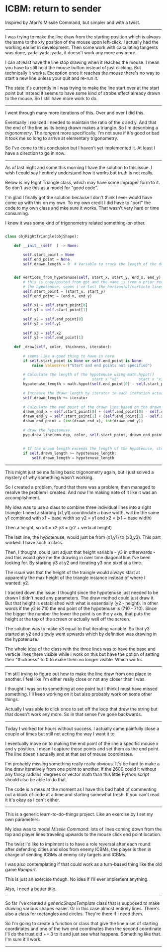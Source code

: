 # ICBM: return to sender
Inspired by Atari's Missile Command, but simpler and with a twist.

---

I was trying to make the line draw from the starting position which is always the same to the x/y position of the mouse upon left-click. I actually had the working earlier in development. Then some work with calculating tangents was done, yada-yada-yada, it doesn't work any more any more.

I can at least have the line stop drawing when it reaches the mouse. I mean you have to still hold the mouse button instead of just clicking. But technically it works. Exception once it reaches the mouse there's no way to start a new line unless your quit and re-run it.

The state it's currently in I was trying to make the line start over at the start point but instead it seems to have some kind of strobe effect already drawn to the mouse. So I still have more work to do.

---

I went through many more iterations of this. Over and over I did this. 

Eventually I realized I needed to maintain the ratio of the x and y. And that the end of the line as its being drawn makes a triangle. So I'm describing a *trigonometry*. The *tangent* more specifically. I'm not sure if it's good or bad it took me so long to arrive at elementary trigonometry.

So I've come to this conclusion but I haven't yet implemented it. At least I have a direction to go in now.

---

As of last night and some this morning I have the solution to this issue. I wish I could say I entirely understand how it works but truth is not really.

Below is my Right Triangle class, which may have some improper form to it. So don't use this as a model for "good code".

I'm glad I finally got the solution because I don't think I ever would have come up with this on my own. To my own credit I did have to "port" the code to my own class and mke sure it works. That wasn't very hard or time consuming.

I knew it was some kind of trigonometry related something-or-other.



```Python

class objRightTriangle(objShape):
    
    def __init__(self  ) -> None:
        
        self.start_point = None
        self.end_point = None
        self.drawn_length = 0  # Variable to track the length of the drawn line


    def vertices_from_hypotenuse(self, start_x, start_y, end_x, end_y):
        # this is copy/pasted from gpt and the name is from a prior request about calculation the width and height lines based on
        # the hypotenuse. seems i've lost the horizontal/verticle lines but kept the method name
        self.start_point = (start_x, start_y)
        self.end_point = (end_x, end_y)
        
        self.x1 = self.start_point[0]
        self.y1 = self.start_point[1]
        
        self.x2 = self.end_point[0]
        self.y2 = self.y1
        
        self.x3 = self.x2
        self.y3 = self.end_point[1]
        
    def _draw(self, color, thickness, iterator):
        
        # seems like a good thing to have in here
        if self.start_point is None or self.end_point is None:
            raise ValueError("Start and end points not specified")
        
        # Calculate the length of the hypotenuse using math.hypot()
        #                              start x "x2"         start x "x1"         end y "y2"         end y "y1" 
        hypotenuse_length = math.hypot(self.end_point[0] - self.start_point[0], self.end_point[1] - self.start_point[1])
        
        # Increase the drawn_length by iterator in each iteration actually wanted to do the iterating bit directly from 
        self.drawn_length += iterator
        
        # Calculate the end point of the drawn line based on the drawn_length
        drawn_end_x = self.start_point[0] + (self.end_point[0] - self.start_point[0]) * (self.drawn_length / hypotenuse_length)
        drawn_end_y = self.start_point[1] + (self.end_point[1] - self.start_point[1]) * (self.drawn_length / hypotenuse_length)
        drawn_end_point = (int(drawn_end_x), int(drawn_end_y))
        
        # draw the hypotenuse
        pyg.draw.line(cmn.dsp, color, self.start_point, drawn_end_point, thickness)
        
        
        # If the drawn length exceeds the length of the hypotenuse, stop the animation
        if self.drawn_length >= hypotenuse_length:
            self.drawn_length = hypotenuse_length

```

---

This might just be me failing basic trigonometry again, but I just solved a mystery of why something wasn't working. 

So I created a problem, found that there was a problem, then managed to resolve the problem I created. And now I'm making note of it like it was an accomplishment.

My idea was to use a class to combine three individual lines into a right triangle:
I need a starting (x1,y1) coordindate
a base width, will be the same y1 combined with x1 + base width
so y2 = y1
and
x2 = (x1 + base width)

Then a height, so
x3 = x2
y3 = (y2 + vertical height)

The last line, the hypotenuse, would just be from (x1,y1) to (x3,y3). This part worked. I have such a class.

Then, I thought, could just adjust that height variable - y3 in otherwards - and this would give me the drawing in over time diagonal line I've been looking for. By starting y3 at y2 and iterating y3 one pixel at a time.

The issue was that the height of the traingle would always start at apparently the max height of the triangle instance instead of where I wanted: y2. 

I tracked down the issue: I thought since the hypotenuse just needed to be drawn I didn't need any parameters. The draw method could just draw it. But that height is established with what is essentially (y2 - height). In other words if the y2 is 710 the end point of the hypotenuse is (710 - 710). Since the bigger the number the lower the point is on the y axis, that puts the height at the top of the screen or actually well off the screen.

The solution was to make y3 equal to that iterating variable. So that y3 started at y2 and slowly went upwards which by definition was drawing in the hypotenuse. 

The whole idea of the class with the three lines was to have the base and verticle lines there visible while i work on this but have the option of setting their "thickness" to 0 to make them no longer visible. Which works.



---

I'm still trying to figure out how to make the line draw from one place to another. I feel like I'm either really close or not any closer than I was. 

I thought I was on to something at one point but I think I must have missed something. I'll keep working on it but also probably work on some other things.

Actually I was able to click once to set off the loop that drew the string but that doesn't work any more. So in that sense I've gone backwards.

---

Today I worked for hours without success. I actually came painfully close a couple of times but still not acting the way I want it to.

I eventually move on to making the end point of the line a specific mouse x and y position. I mean I capture those points and set them as the end point. The line doesn't actually end at that set of mouse coordinates. 

I'm probably missing something really really obvious. It's be hard to make a line draw iteratively from one point to another. If the 2600 could it without any fancy radians, degrees or vector math than this little Python script should also be able to do that.

The code is a mess at the moment as I have this bad habit of commenting out a black of code at a time and starting somewhat fresh. If you can't read it it's okay as I can't either.

---

This is a generic learn-to-do-things project. Like an exercise by I set my own parameters.

My idea was to model *Missile Command*: lots of lines coming down from the top and player lines traveling upwards to the mouse click end point location.

The twist I'd like to implment is to have a role reversal after each round: after defending cities and silos from enemy ICBMs, the player is then in charge of sending ICBMs at enemy city targets and ICBMs.

I was also contemplating if that could work as a turn-based thing like the old game *Rampart*. 

This is just an exercise though. No idea if I'll ever implement anything.

Also, I need a better title.

---

So far I've created a *genericShapeTemplate* class that is supposed to make drawing various shapes easier. Or in this case almost entirely lines. There's also a class for rectangles and circles. They're there if I need them.

So I'm going to create a function or class that give the line a set of starting coordinates and one of the two end coordinates then the second coordinate I'll do the trust old += 3 to it and just see what happens. Something like that. I'm sure it'll work.


---